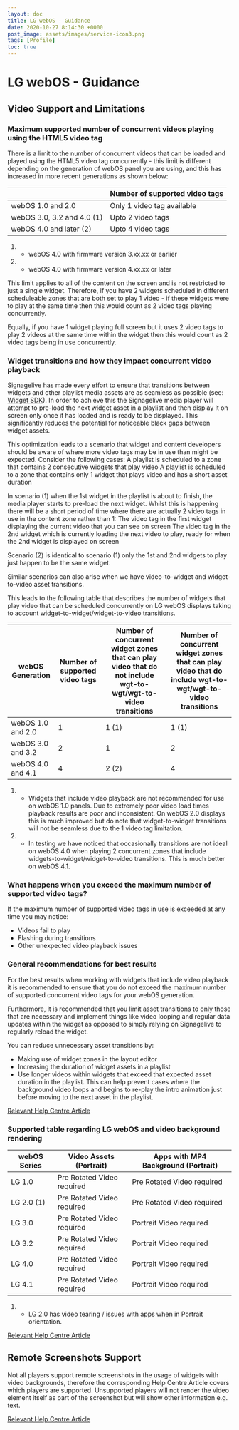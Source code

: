 ```yaml
---
layout: doc
title: LG webOS - Guidance
date: 2020-10-27 8:14:30 +0000
post_image: assets/images/service-icon3.png
tags: [Profile]
toc: true
---
```

# LG webOS - Guidance

## Video Support and Limitations

### Maximum supported number of concurrent videos playing using the HTML5 video tag

There is a limit to the number of concurrent videos that can be loaded and played using the HTML5 video tag concurrently - this limit is different depending on the generation of webOS panel you are using, and this has increased in more recent generations as shown below:

|                                                        | Number of supported video tags |
|--------------------------------------------------------|--------------------------------|
| webOS 1.0 and 2.0                                      | Only 1 video tag available     |
| webOS 3.0, 3.2 and 4.0 (1)                               | Upto 2 video tags              |
| webOS 4.0 and later (2)                                 | Upto 4 video tags              |

1) - webOS 4.0 with firmware version 3.xx.xx or earlier    
2) - webOS 4.0 with firmware version 4.xx.xx or later  

This limit applies to all of the content on the screen and is not restricted to just a single widget. Therefore, if you have 2 widgets scheduled in different scheduleable zones that are both set to play 1 video - if these widgets were to play at the same time then this would count as 2 video tags playing concurrently.

Equally, if you have 1 widget playing full screen but it uses 2 video tags to play 2 videos at the same time within the widget then this would count as 2 video tags being in use concurrently.

### Widget transitions and how they impact concurrent video playback

Signagelive has made every effort to ensure that transitions between widgets and other playlist media assets are as seamless as possible (see: <a href="/widget-sdk">Widget SDK</a>). In order to achieve this the Signagelive media player will attempt to pre-load the next widget asset in a playlist and then display it on screen only once it has loaded and is ready to be displayed. This significantly reduces the potential for noticeable black gaps between widget assets.

This optimization leads to a scenario that widget and content developers should be aware of where more video tags may be in use than might be expected. Consider the following cases:
A playlist is scheduled to a zone that contains 2 consecutive widgets that play video
A playlist is scheduled to a zone that contains only 1 widget that plays video and has a short asset duration

In scenario (1) when the 1st widget in the playlist is about to finish, the media player starts to pre-load the next widget. Whilst this is happening there will be a short period of time where there are actually 2 video tags in use in the content zone rather than 1:
The video tag in the first widget displaying the current video that you can see on screen
The video tag in the 2nd widget which is currently loading the next video to play, ready for when the 2nd widget is displayed on screen

Scenario (2) is identical to scenario (1) only the 1st and 2nd widgets to play just happen to be the same widget.

Similar scenarios can also arise when we have video-to-widget and widget-to-video asset transitions.

This leads to the following table that describes the number of widgets that play video that can be scheduled concurrently on LG webOS displays taking to account widget-to-widget/widget-to-video transitions.

| webOS Generation  | Number of supported video tags | Number of concurrent widget zones that can play video that do not include wgt-to-wgt/wgt-to-video transitions | Number of concurrent widget zones that can play video that do include wgt-to-wgt/wgt-to-video transitions |
|-------------------|--------------------------------|---------------------------------------------------------------------------------------------------------------|-----------------------------------------------------------------------------------------------------------|
| webOS 1.0 and 2.0 | 1                              | 1 (1)                                                                                                           | 1 (1)                                                                                                       |
| webOS 3.0 and 3.2 | 2                              | 1                                                                                                             | 2                                                                                                         |
| webOS 4.0 and 4.1 | 4                              | 2 (2)                                                                                                          | 4                                                                                                         |

1) - Widgets that include video playback are not recommended for use on webOS 1.0 panels. Due to extremely poor video load times playback results are poor and inconsistent. On webOS 2.0 displays this is much improved but do note that widget-to-widget transitions will not be seamless due to the 1 video tag limitation.

2) - In testing we have noticed that occasionally transitions are not ideal on webOS 4.0 when playing 2 concurrent zones that include widgets-to-widget/widget-to-video transitions. This is much better on webOS 4.1.

### What happens when you exceed the maximum number of supported video tags?

If the maximum number of supported video tags in use is exceeded at any time you may notice:
* Videos fail to play
* Flashing during transitions
* Other unexpected video playback issues

### General recommendations for best results

For the best results when working with widgets that include video playback it is recommended to ensure that you do not exceed the maximum number of supported concurrent video tags for your webOS generation.

Furthermore, it is recommended that you limit asset transitions to only those that are necessary and implement things like video looping and regular data updates within the widget as opposed to simply relying on Signagelive to regularly reload the widget.

You can reduce unnecessary asset transitions by:
* Making use of widget zones in the layout editor
* Increasing the duration of widget assets in a playlist
* Use longer videos within widgets that exceed that expected asset duration in the playlist. This can help prevent cases where the background video loops and begins to re-play the intro animation just before moving to the next asset in the playlist.

<a href="https://support.signagelive.com/hc/en-us/articles/360017833397-Limitations-for-developers-and-content-creators-when-using-videos-in-widgets-on-LG-webOS-players">Relevant Help Centre Article</a>

### Supported table regarding LG webOS and video background rendering

| webOS Series | Video Assets (Portrait)    | Apps with MP4 Background (Portrait) |
|--------------|----------------------------|-------------------------------------|
| LG 1.0       | Pre Rotated Video required | Pre Rotated Video required          |
| LG 2.0 (1)      | Pre Rotated Video required | Pre Rotated Video required          |
| LG 3.0       | Pre Rotated Video required | Portrait Video required             |
| LG 3.2       | Pre Rotated Video required | Portrait Video required             |
| LG 4.0       | Pre Rotated Video required | Portrait Video required             |
| LG 4.1       | Pre Rotated Video required | Portrait Video required             |

1) - LG 2.0 has video tearing / issues with apps when in Portrait orientation.

<a href="https://support.signagelive.com/hc/en-us/articles/360014386558-Understanding-Portrait-support-across-our-media-players">Relevant Help Centre Article</a>

## Remote Screenshots Support

Not all players support remote screenshots in the usage of widgets with video backgrounds, therefore the corresponding Help Centre Article covers which players are supported. Unsupported players will not render the video element itself as part of the screenshot but will show other information e.g. text.

<a href="https://support.signagelive.com/hc/en-us/articles/360018583678-Remote-Screenshots-Support-on-the-LG-platform-will-Remote-Screenshots-include-videos-">Relevant Help Centre Article</a>